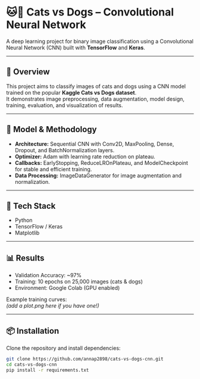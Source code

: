 # 🐱🐶 Cats vs Dogs – Convolutional Neural Network

A deep learning project for binary image classification using a Convolutional Neural Network (CNN) built with **TensorFlow** and **Keras**.

---

## 📘 Overview
This project aims to classify images of cats and dogs using a CNN model trained on the popular **Kaggle Cats vs Dogs dataset**.  
It demonstrates image preprocessing, data augmentation, model design, training, evaluation, and visualization of results.

---

## 🧠 Model & Methodology
- **Architecture:** Sequential CNN with Conv2D, MaxPooling, Dense, Dropout, and BatchNormalization layers.  
- **Optimizer:** Adam with learning rate reduction on plateau.  
- **Callbacks:** EarlyStopping, ReduceLROnPlateau, and ModelCheckpoint for stable and efficient training.  
- **Data Processing:** ImageDataGenerator for image augmentation and normalization.

---

## 🧰 Tech Stack
- Python  
- TensorFlow / Keras  
- Matplotlib  

---

## 📊 Results
- Validation Accuracy: ~97%  
- Training: 10 epochs on 25,000 images (cats & dogs)  
- Environment: Google Colab (GPU enabled)  

Example training curves:  
*(add a plot.png here if you have one!)*

---

## 📦 Installation
Clone the repository and install dependencies:
```bash
git clone https://github.com/annap2898/cats-vs-dogs-cnn.git
cd cats-vs-dogs-cnn
pip install -r requirements.txt
